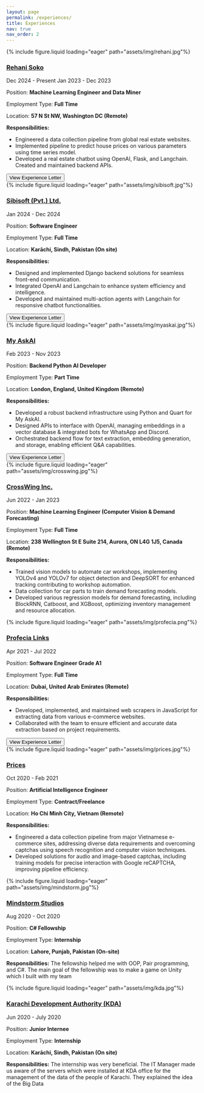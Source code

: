 ```yaml
---
layout: page
permalink: /experiences/
title: Experiences
nav: true
nav_order: 2
---
```

<div class="project0">
    <div class="image-container0">
        {% include figure.liquid loading="eager" path="assets/img/rehani.jpg"%}
    </div>
    <div class="project-details0">
        <div class="heading">
        <a href="https://www.rehanisoko.com/"><h3>Rehani Soko</h3></a>
        <div class="dates-container">
            <span class="timeline">Dec 2024 - Present</span>
            <span class="timeline">Jan 2023 - Dec 2023</span>
        </div>
        </div>
        <p>Position: <strong>Machine Learning Engineer and Data Miner</strong></p>
        <p>Employment Type: <strong>Full Time</strong></p>        
        <p>Location: <strong>57 N St NW, Washington DC (Remote)</strong></p>
        <p><b>Responsibilities:</b></p>
        <ul>
            <li>Engineered a data collection pipeline from global real estate websites. </li>
            <li>Implemented pipeline to predict house prices on various parameters using time series model. </li>
            <li>Developed a real estate chatbot using OpenAI, Flask, and Langchain. Created and maintained backend APIs. </li>
        </ul>
        <a href="https://drive.google.com/file/d/1eC2SPHpVmAvqFoKGFKLWjaiPD0jsJvVj/view?usp=drive_link"><button>View Experience Letter</button></a>
    </div>
</div>

<div class="project0">
    <div class="image-container0">
        {% include figure.liquid loading="eager" path="assets/img/sibisoft.jpg"%}
    </div>
    <div class="project-details0">
        <div class="heading">
        <a href="https://www.sibisoft.com/"><h3>Sibisoft (Pvt.) Ltd.</h3></a>
        <span class="timeline">Jan 2024 - Dec 2024</span>
        </div>
        <p>Position: <strong>Software Engineer</strong></p>
        <p>Employment Type: <strong>Full Time</strong></p>
        <p>Location: <strong>Karāchi, Sindh, Pakistan (On site)</strong></p>
        <p><b>Responsibilities:</b></p>
        <ul>
            <li>Designed and implemented Django backend solutions for seamless front-end communication. </li>
            <li>Integrated OpenAI and Langchain to enhance system efficiency and intelligence. </li>
            <li>Developed and maintained multi-action agents with Langchain for responsive chatbot functionalities. </li>
        </ul>
        <a href="https://drive.google.com/file/d/1ywfyWRuUy56QQM5lXWXmzA-2mRM6RsJB/view?usp=drive_link"><button>View Experience Letter</button></a>
    </div>
</div>

<div class="project0">
    <div class="image-container0">
        {% include figure.liquid loading="eager" path="assets/img/myaskai.jpg"%}
    </div>
    <div class="project-details0">
        <div class="heading">
        <a href="https://myaskai.com/"><h3>My AskAI</h3></a>
        <span class="timeline">Feb 2023 - Nov 2023</span>
        </div>
        <p>Position: <strong>Backend Python AI Developer</strong></p>
        <p>Employment Type: <strong>Part Time</strong></p>        
        <p>Location: <strong>London, England, United Kingdom (Remote)</strong></p>
        <p><b>Responsibilities:</b></p>
        <ul>
            <li>Developed a robust backend infrastructure using Python and Quart for My AskAI. </li>
            <li>Designed APIs to interface with OpenAI, managing embeddings in a vector database & integrated bots for WhatsApp and Discord.</li>
            <li>Orchestrated backend flow for text extraction, embedding generation, and storage, enabling efficient Q&A capabilities.</li>
        </ul>
        <a href="https://drive.google.com/file/d/1kfDO0_83gHyh8TuhjsUlXYdJw67eJ98D/view"><button>View Experience Letter</button></a>
    </div>
</div>

<div class="project0">
    <div class="image-container0">
        {% include figure.liquid loading="eager" path="assets/img/crosswing.jpg"%}
    </div>
    <div class="project-details0">
        <div class="heading">
        <a href="https://crosswing.com/"><h3>CrossWing Inc.</h3></a>
        <span class="timeline">Jun 2022 - Jan 2023</span>
        </div>
        <p>Position: <strong>Machine Learning Engineer (Computer Vision & Demand Forecasting)</strong></p>
        <p>Employment Type: <strong>Full Time</strong></p>        
        <p>Location: <strong>238 Wellington St E Suite 214, Aurora, ON L4G 1J5, Canada (Remote)</strong></p>
        <p><b>Responsibilities:</b></p>
        <ul>
            <li>Trained vision models to automate car workshops, implementing YOLOv4 and YOLOv7 for object detection and DeepSORT for enhanced tracking contributing to workshop automation.</li>
            <li>Data collection for car parts to train demand forecasting models.</li>
            <li>Developed various regression models for demand forecasting, including BlockRNN, Catboost, and XGBoost, optimizing inventory management and resource allocation.</li>
        </ul>
    </div>
</div>

<div class="project0">
    <div class="image-container0">
        {% include figure.liquid loading="eager" path="assets/img/profecia.png"%}
    </div>
    <div class="project-details0">
        <div class="heading">
        <a href="https://profecialinks.com/"><h3>Profecia Links</h3></a>
        <span class="timeline">Apr 2021 - Jul 2022</span>
        </div>
        <p>Position: <strong>Software Engineer Grade A1</strong></p>
        <p>Employment Type: <strong>Full Time</strong></p>        
        <p>Location: <strong>Dubai, United Arab Emirates (Remote)</strong></p>
        <p><b>Responsibilities:</b></p>
        <ul>
            <li>Developed, implemented, and maintained web scrapers in JavaScript for extracting data from various e-commerce websites.</li>
            <li>Collaborated with the team to ensure efficient and accurate data extraction based on project requirements.</li>
        </ul>
        <a href="https://drive.google.com/file/d/1YA5uJGRtc2J6cd7PFpk4leNid7xbSE-E/view"><button>View Experience Letter</button></a>
    </div>
</div>

<div class="project0">
    <div class="image-container0">
        {% include figure.liquid loading="eager" path="assets/img/prices.jpg"%}
    </div>
    <div class="project-details0">
        <div class="heading">
        <a href="https://prices.vn/"><h3>Prices</h3></a>
        <span class="timeline">Oct 2020 - Feb 2021</span>
        </div>
        <p>Position: <strong>Artificial Intelligence Engineer</strong></p>
        <p>Employment Type: <strong>Contract/Freelance</strong></p>        
        <p>Location: <strong>Ho Chi Minh City, Vietnam (Remote)</strong></p>
        <p><b>Responsibilities:</b></p>
        <ul>
            <li>Engineered a data collection pipeline from major Vietnamese e-commerce sites, addressing diverse data requirements and overcoming captchas using speech recognition and computer vision techniques.</li>
            <li>Developed solutions for audio and image-based captchas, including training models for precise interaction with Google reCAPTCHA, improving pipeline efficiency.</li>
        </ul>
    </div>
</div>

<div class="project0">
    <div class="image-container0">
        {% include figure.liquid loading="eager" path="assets/img/mindstorm.jpg"%}
    </div>
    <div class="project-details0">
        <div class="heading">
        <a href="https://mindstormstudios.com/"><h3>Mindstorm Studios</h3></a>
        <span class="timeline">Aug 2020 - Oct 2020</span>
        </div>
        <p>Position: <strong>C# Fellowship</strong></p>
        <p>Employment Type: <strong>Internship</strong></p>        
        <p>Location: <strong>Lahore, Punjab, Pakistan (On-site)</strong></p>
        <p><b>Responsibilities:</b> The fellowship helped me with OOP, Pair programming, and C#. The main goal of the fellowship was to make a game on Unity which I built with my team</p>
    </div>
</div>

<div class="project0">
    <div class="image-container0">
        {% include figure.liquid loading="eager" path="assets/img/kda.jpg"%}
    </div>
    <div class="project-details0">
        <div class="heading">
        <a href="https://www.kda.gos.pk/"><h3>Karachi Development Authority (KDA)</h3></a>
        <span class="timeline">Jun 2020 - July 2020</span>
        </div>
        <p>Position: <strong>Junior Internee</strong></p>
        <p>Employment Type: <strong>Internship</strong></p>        
        <p>Location: <strong>Karāchi, Sindh, Pakistan (On site)</strong></p>
        <p><b>Responsibilities:</b> The internship was very beneficial. The IT Manager made us aware of the servers which were installed at KDA office for the management of the data of the people of Karachi. They explained the idea of the Big Data</p>
    </div>
</div>

